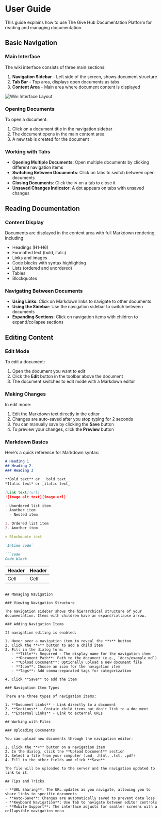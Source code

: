 # User Guide

This guide explains how to use The Give Hub Documentation Platform for reading and managing documentation.

## Basic Navigation

### Main Interface

The wiki interface consists of three main sections:

1. **Navigation Sidebar** - Left side of the screen, shows document structure
2. **Tab Bar** - Top area, displays open documents as tabs
3. **Content Area** - Main area where document content is displayed

![Wiki Interface Layout](../images/wiki-layout.png)

### Opening Documents

To open a document:

1. Click on a document title in the navigation sidebar
2. The document opens in the main content area
3. A new tab is created for the document

### Working with Tabs

- **Opening Multiple Documents**: Open multiple documents by clicking different navigation items
- **Switching Between Documents**: Click on tabs to switch between open documents
- **Closing Documents**: Click the ✕ on a tab to close it
- **Unsaved Changes Indicator**: A dot appears on tabs with unsaved changes

## Reading Documentation

### Content Display

Documents are displayed in the content area with full Markdown rendering, including:

- Headings (H1-H6)
- Formatted text (bold, italic)
- Links and images
- Code blocks with syntax highlighting
- Lists (ordered and unordered)
- Tables
- Blockquotes

### Navigating Between Documents

- **Using Links**: Click on Markdown links to navigate to other documents
- **Using the Sidebar**: Use the navigation sidebar to switch between documents
- **Expanding Sections**: Click on navigation items with children to expand/collapse sections

## Editing Content

### Edit Mode

To edit a document:

1. Open the document you want to edit
2. Click the **Edit** button in the toolbar above the document
3. The document switches to edit mode with a Markdown editor

### Making Changes

In edit mode:

1. Edit the Markdown text directly in the editor
2. Changes are auto-saved after you stop typing for 2 seconds
3. You can manually save by clicking the **Save** button
4. To preview your changes, click the **Preview** button

### Markdown Basics

Here's a quick reference for Markdown syntax:

```markdown
# Heading 1
## Heading 2
### Heading 3

**Bold text** or __bold text__
*Italic text* or _italic text_

[Link text](url)
![Image alt text](image-url)

- Unordered list item
- Another item
  - Nested item

1. Ordered list item
2. Another item

> Blockquote text

`Inline code`

```code
Code block
```

| Header | Header |
|--------|--------|
| Cell   | Cell   |
```

## Managing Navigation

### Viewing Navigation Structure

The navigation sidebar shows the hierarchical structure of your documentation. Items with children have an expand/collapse arrow.

### Adding Navigation Items

If navigation editing is enabled:

1. Hover over a navigation item to reveal the **+** button
2. Click the **+** button to add a child item
3. Fill in the dialog form:
   - **Title**: Required - The display name for the navigation item
   - **Document Path**: Path to the document (e.g., `docs/example.md`)
   - **Upload Document**: Optionally upload a new document file
   - **Icon**: Choose an icon for the navigation item
   - **Tags**: Add comma-separated tags for categorization

4. Click **Save** to add the item

### Navigation Item Types

There are three types of navigation items:

1. **Document Links** - Link directly to a document
2. **Sections** - Contain child items but don't link to a document
3. **External Links** - Link to external URLs

## Working with Files

### Uploading Documents

You can upload new documents through the navigation editor:

1. Click the **+** button on a navigation item
2. In the dialog, click the **Upload Document** section
3. Select a file from your computer (.md, .html, .txt, .pdf)
4. Fill in the other fields and click **Save**

The file will be uploaded to the server and the navigation updated to link to it.

## Tips and Tricks

- **URL Sharing**: The URL updates as you navigate, allowing you to share links to specific documents
- **Auto-Save**: Changes are automatically saved to prevent data loss
- **Keyboard Navigation**: Use Tab to navigate between editor controls
- **Mobile Support**: The interface adjusts for smaller screens with a collapsible navigation menu